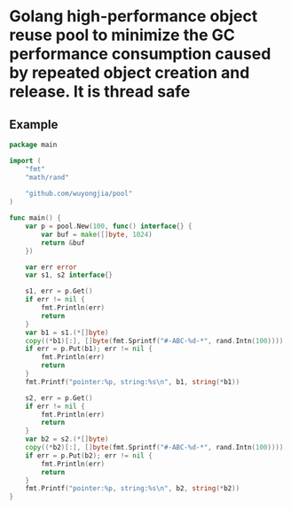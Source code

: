 # Golang high-performance object reuse pool to minimize the GC performance consumption caused by repeated object creation and release. It is thread safe

## Example
 

```go
package main

import (
	"fmt"
    "math/rand"
    
	"github.com/wuyongjia/pool"
)

func main() {
	var p = pool.New(100, func() interface{} {
		var buf = make([]byte, 1024)
		return &buf
	})

	var err error
	var s1, s2 interface{}

	s1, err = p.Get()
	if err != nil {
		fmt.Println(err)
		return
	}
	var b1 = s1.(*[]byte)
	copy((*b1)[:], []byte(fmt.Sprintf("#-ABC-%d-*", rand.Intn(100))))
	if err = p.Put(b1); err != nil {
		fmt.Println(err)
		return
	}
	fmt.Printf("pointer:%p, string:%s\n", b1, string(*b1))

	s2, err = p.Get()
	if err != nil {
		fmt.Println(err)
		return
	}
	var b2 = s2.(*[]byte)
	copy((*b2)[:], []byte(fmt.Sprintf("#-ABC-%d-*", rand.Intn(100))))
	if err = p.Put(b2); err != nil {
		fmt.Println(err)
		return
	}
	fmt.Printf("pointer:%p, string:%s\n", b2, string(*b2))
}
```